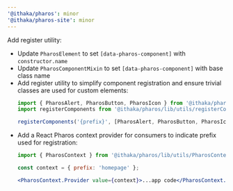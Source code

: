 ```yaml
---
'@ithaka/pharos': minor
'@ithaka/pharos-site': minor
---
```


Add register utility:

- Update `PharosElement` to set `[data-pharos-component]` with `constructor.name`
- Update `PharosComponentMixin` to set `[data-pharos-component]` with base class name
- Add register utility to simplify component registration and ensure trivial classes are used for custom elements:
    ```javascript
    import { PharosAlert, PharosButton, PharosIcon } from '@ithaka/pharos';
    import registerComponents from '@ithaka/pharos/lib/utils/registerComponents';

    registerComponents('{prefix}', [PharosAlert, PharosButton, PharosIcon]);
    ```
- Add a React Pharos context provider for consumers to indicate prefix used for registration:
    ```jsx
    import { PharosContext } from '@ithaka/pharos/lib/utils/PharosContext';

    const context = { prefix: 'homepage' };

    <PharosContext.Provider value={context}>...app code</PharosContext.Provider>
    ```
